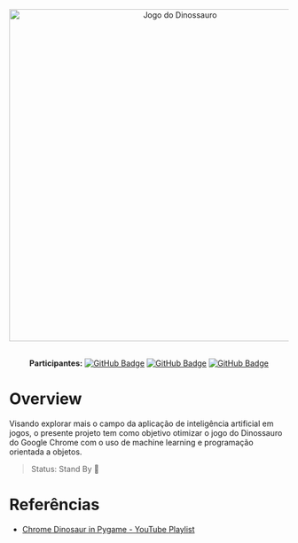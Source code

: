 <div align="center">

<img src="https://storage.googleapis.com/gweb-uniblog-publish-prod/original_images/Dino_non-birthday_version.gif" alt="Jogo do Dinossauro" width="600">

</div>

<br>

<div align="center">
  
  **Participantes:** <a href="https://github.com/mariaraquelbarbosa">[![GitHub Badge](https://img.shields.io/badge/Maria_Raquel-100000?style=for-the-badge&logo=GitHub&logoColor=white)](https://github.com/mariaraquelbarbosa)</a>
  <a href="https://github.com/Gust4242">[![GitHub Badge](https://img.shields.io/badge/Gustavo_Yuji-100000?style=for-the-badge&logo=GitHub&logoColor=white)](https://github.com/Gust4242)
  <a href="https://github.com/k-marcelino">[![GitHub Badge](https://img.shields.io/badge/Kevyn_Marcelino-100000?style=for-the-badge&logo=GitHub&logoColor=white)](https://github.com/k-marcelino)

</div>

# Overview
Visando explorar mais o campo da aplicação de inteligência artificial em jogos, o presente projeto tem como objetivo otimizar o jogo do Dinossauro do Google Chrome com o uso de machine learning e programação orientada a objetos.

> Status: Stand By 🔴

# Referências
* [Chrome Dinosaur in Pygame - YouTube Playlist](https://youtube.com/playlist?list=PL30AETbxgR-fAbwiuU1vDl3owNUPUuVrz&si=B3zq1fQp9aHoHjhu)
